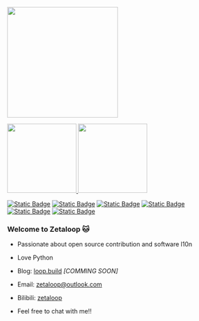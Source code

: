 <p align="left">
  <img width="256" src="https://github.com/zetaloop/zetaloop/assets/36418285/82bc087d-d373-434d-9658-18c67b593961" />
</p>

<p align="left">
  <a href="https://streak-stats.demolab.com">
    <img height="160" src="https://streak-stats.demolab.com/?user=zetaloop&theme=transparent&mode=weekly&ring=7194E9&sideNums=464D57&fire=7194E9&sideLabels=5680E5&currStreakNum=464D57&currStreakLabel=5680E5&dates=464D57" />
  </a>
  <a href="https://github-readme-stats.vercel.app">
    <img height="160" src="https://github-readme-stats.vercel.app/api?username=zetaloop&show_icons=true&bg_color=0000&include_all_commits=true" />
  </a>
</p>


[![Static Badge](https://img.shields.io/badge/NBU-x?style=for-the-badge&logo=bookstack&logoColor=white&color=cf3a1c)](https://www.nbu.edu.cn/en/)
[![Static Badge](https://img.shields.io/badge/Python-gray?style=for-the-badge&logo=python&logoColor=white&color=5175a6)](https://python.org)
[![Static Badge](https://img.shields.io/badge/L10N-x?style=for-the-badge&logo=googletranslate&logoColor=white&color=4285F4)](https://translate.google.com/?sl=en&tl=zh-CN&text=lol)
[![Static Badge](https://img.shields.io/badge/OpenSource-x?style=for-the-badge&logo=opensourceinitiative&logoColor=white&color=3DA639)](https://github.com)
[![Static Badge](https://img.shields.io/badge/Hardware-x?style=for-the-badge&logo=raspberrypi&logoColor=white&color=A22846)](https://raspberrypi.com/)
[![Static Badge](https://img.shields.io/badge/Meow-x?style=for-the-badge&logo=furrynetwork&logoColor=white&color=2E75B4)](ai-generated.png)


### Welcome to Zetaloop 🐱

- Passionate about open source contribution and software l10n
- Love Python 

- Blog: [loop.build](https://loop.build) _[COMMING SOON]_
- Email: [zetaloop@outlook.com](mailto:zetaloop@outlook.com)
- Bilibili: [zetaloop](https://space.bilibili.com/99583527)
- Feel free to chat with me!!

